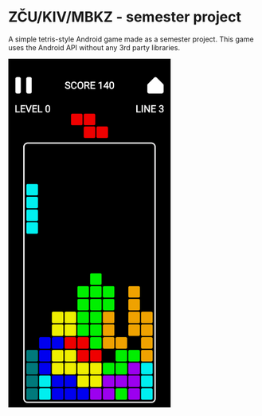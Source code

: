 # ZČU/KIV/MBKZ - semester project

A simple tetris-style Android game made as a semester project.
This game uses the Android API without any 3rd party libraries.

<img alt="example screenshot" src="doc/screenshot.png" height="700"/>
